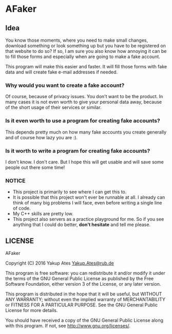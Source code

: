 # AFaker
## Idea
You know those moments, where you need to make small changes, download something
or look something up but you have to be registered on that website to do so?
If so, I am sure you also know how annoying it can be to fill those forms and
especially when are going to make a fake account.

This program will make this easier and faster. It will fill those forms with
fake data and will create fake e-mail addresses if needed.

### Why would you want to create a fake account?
Of course, because of privacy issues. You don't want to be the product. In many
cases it is not even worth to give your personal data away, because of the short
usage of their services or similar.

### Is it even worth to use a program for creating fake accounts?
This depends pretty much on how many fake accounts you create generally and of
course how lazy you are :).

### Is it worth to write a program for creating fake accounts?
I don't know. I don't care. But I hope this will get usable and will save some
people out there some time!

### NOTICE
* This project is primarily to see where I can get this to.
* It is possible that this project won't ever be runnable at all. I already can
think of many big problems I will face, even before writing a single line of code.
* My C++ skills are pretty low.
* This project also servers as a practice playground for me. So if you see
anything that I could do better, __don't hesitate__ and tell me please.

## LICENSE
AFaker

Copyright (C) 2016 Yakup Ates <Yakup.Ates@rub.de>

This program is free software: you can redistribute it and/or modify
it under the terms of the GNU General Public License as published by
the Free Software Foundation, either version 3 of the License, or
any later version.

This program is distributed in the hope that it will be useful,
but WITHOUT ANY WARRANTY; without even the implied warranty of
MERCHANTABILITY or FITNESS FOR A PARTICULAR PURPOSE.  See the
GNU General Public License for more details.

You should have received a copy of the GNU General Public License
along with this program.  If not, see <http://www.gnu.org/licenses/>.